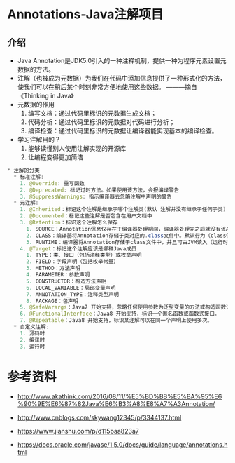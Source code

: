 # Annotations-Java注解项目

## 介绍

* Java Annotation是JDK5.0引入的一种注释机制，提供一种为程序元素设置元数据的方法。
* 注解（也被成为元数据）为我们在代码中添加信息提供了一种形式化的方法，使我们可以在稍后某个时刻非常方便地使用这些数据。 ———摘自《Thinking in Java》
* 元数据的作用
  1. 编写文档：通过代码里标识的元数据生成文档；
  2. 代码分析：通过代码里标识的元数据对代码进行分析；
  3. 编译检查：通过代码里标识的元数据让编译器能实现基本的编译检查。
* 学习注解目的？
  1. 能够读懂别人使用注解实现的开源库
  2. 让编程变得更加简洁


``` Java
* 注解的分类
  * 标准注解:
    1. @Override: 重写函数
    2. @Deprecated: 标记过时方法。如果使用该方法，会报编译警告
    3. @SuppressWarnings: 指示编译器去忽略注解中声明的警告
  * 元注解:
    1. @Inherited：标记这个注解是继承于哪个注解类(默认 注解并没有继承于任何子类)
    2. @Documented：标记这些注解是否包含在用户文档中
    3. @Retention：标识这个注解怎么保存
      1. SOURCE：Annotation信息仅存在于编译器处理期间，编译器处理完之后就没有该Annotation信息了（源文件保留）
      2. CLASS：编译器将Annotation存储于类对应的.class文件中。默认行为（class保留）
      3. RUNTIME：编译器将Annotation存储于class文件中，并且可由JVM读入（运行时保留）
    4. @Target：标记这个注解应该是哪种Java成员
      1. TYPE：类、接口（包括注释类型）或枚举声明
      2. FIELD：字段声明（包括枚举常量）
      3. METHOD：方法声明
      4. PARAMETER：参数声明
      5. CONSTRUCTOR：构造方法声明
      6. LOCAL_VARIABLE：局部变量声明
      7. ANNOTATION_TYPE：注释类型声明
      8. PACKAGE：包声明
    5. @SafeVarargs：Java7 开始支持，忽略任何使用参数为泛型变量的方法或构造函数调用产生的警告。
    6. @FunctionalInterface：Java8 开始支持，标识一个匿名函数或函数式接口。
    7. @Repeatable：Java8 开始支持，标识某注解可以在同一个声明上使用多次。
  * 自定义注解:
    1. 源码时
    2. 编译时
    3. 运行时
```






# 参考资料
  * http://www.akathink.com/2016/08/11/%E5%BD%BB%E5%BA%95%E6%90%9E%E6%87%82Java%E6%B3%A8%E8%A7%A3Annotation/

  * http://www.cnblogs.com/skywang12345/p/3344137.html

  * https://www.jianshu.com/p/d115baa823a7

  * https://docs.oracle.com/javase/1.5.0/docs/guide/language/annotations.html
